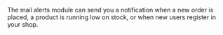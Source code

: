 The mail alerts module can send you a notification when a new order is placed, a product is running low on stock, or when new users register in your shop.
